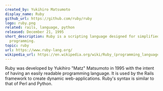 ```yaml
---
created_by: Yukihiro Matsumoto
display_name: Ruby
github_url: https://github.com/ruby/ruby
logo: ruby.png
related: rails, language, python
released: December 21, 1995
short_description: Ruby is a scripting language designed for simplified object-oriented
  programming.
topic: ruby
url: https://www.ruby-lang.org/
wikipedia_url: https://en.wikipedia.org/wiki/Ruby_(programming_language)
---
```

Ruby was developed by Yukihiro "Matz" Matsumoto in 1995 with the intent of having an easily readable programming language. It is used by the Rails framework to create dynamic web-applications. Ruby's syntax is similar to that of Perl and Python.
